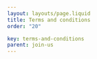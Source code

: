 ```yaml
---
layout: layouts/page.liquid
title: Terms and conditions
order: "20" 

key: terms-and-conditions
parent: join-us
---
```

